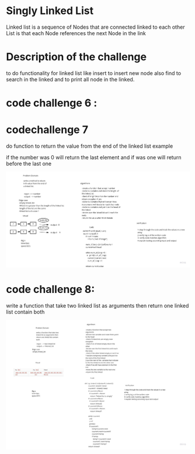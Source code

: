 # Singly Linked List

Linked list is a sequence of Nodes that are connected linked to each other
List is that each Node references the next Node in the link

# Description of the challenge

to do functionality  for linked list like insert to insert new node also find to search in the linked and to print all node in the linked.

# code challenge 6 :



# codechallenge 7

do function to return the value from the end of the linked list example

if the number was 0 will return the last element and if was one will return before the last one

![kth](assest/khmethod.png)


# code challenge 8:

write a function that take two linked list as arguments then return one linked list contain both

![zip_list](assest/connect_two_list.png)



